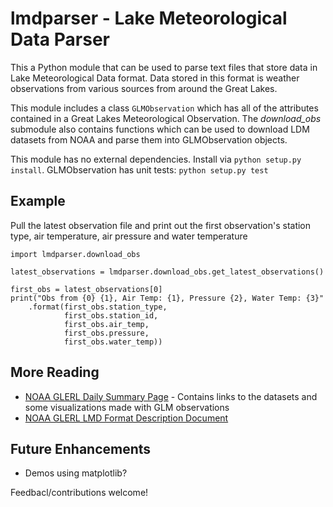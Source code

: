 # lmdparser - Lake Meteorological Data Parser

This a Python module that can be used to parse text files that store data in 
Lake Meteorological Data format. Data stored in this format is weather 
observations from various sources from around the Great Lakes.

This module includes a class `GLMObservation` which has all of the attributes 
contained in a Great Lakes Meteorological Observation. The *download_obs* 
submodule also contains functions which can be used to download LDM datasets
from NOAA and parse them into GLMObservation objects.

This module has no external dependencies. Install via `python setup.py install`.
GLMObservation has unit tests: `python setup.py test`

## Example

Pull the latest observation file and print out the first observation's station
type, air temperature, air pressure and water temperature

```
import lmdparser.download_obs

latest_observations = lmdparser.download_obs.get_latest_observations()

first_obs = latest_observations[0]
print("Obs from {0} {1}, Air Temp: {1}, Pressure {2}, Water Temp: {3}"
    .format(first_obs.station_type, 
            first_obs.station_id,
            first_obs.air_temp,
            first_obs.pressure,
            first_obs.water_temp))
```

## More Reading

* [NOAA GLERL Daily Summary Page](https://coastwatch.glerl.noaa.gov/marobs/marobs.html) - Contains links to the datasets and some visualizations made with GLM observations
* [NOAA GLERL LMD Format Description Document](https://coastwatch.glerl.noaa.gov/marobs/docs/data.lmd.fmt)

## Future Enhancements

* Demos using matplotlib?

Feedbacl/contributions welcome!
